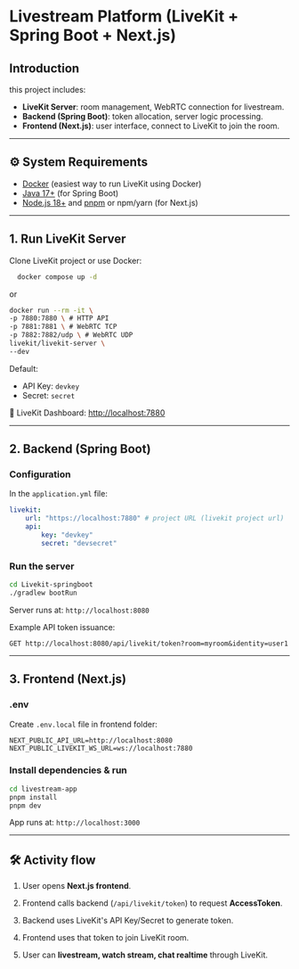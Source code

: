 # Livestream Platform (LiveKit + Spring Boot + Next.js)

## Introduction

this project includes:

-   **LiveKit Server**: room management, WebRTC connection for livestream.
-   **Backend (Spring Boot)**: token allocation, server logic processing.
-   **Frontend (Next.js)**: user interface, connect to LiveKit to join the room.

---

## ⚙️ System Requirements

-   [Docker](https://docs.docker.com/get-docker/) (easiest way to run LiveKit using Docker)
-   [Java 17+](https://adoptium.net/) (for Spring Boot)
-   [Node.js 18+](https://nodejs.org/) and [pnpm](https://pnpm.io/) or npm/yarn (for Next.js)

---

## 1. Run LiveKit Server

Clone LiveKit project or use Docker:

```bash
  docker compose up -d
```

or

```bash
docker run --rm -it \
-p 7880:7880 \ # HTTP API
-p 7881:7881 \ # WebRTC TCP
-p 7882:7882/udp \ # WebRTC UDP
livekit/livekit-server \
--dev
```

Default:

-   API Key: `devkey`
-   Secret: `secret`

🔗 LiveKit Dashboard: [http://localhost:7880](http://localhost:7880)

---

## 2. Backend (Spring Boot)

### Configuration

In the `application.yml` file:

```yaml
livekit:
    url: "https://localhost:7880" # project URL (livekit project url)
    api:
        key: "devkey"
        secret: "devsecret"
```

### Run the server

```bash
cd Livekit-springboot
./gradlew bootRun
```

Server runs at: `http://localhost:8080`

Example API token issuance:

```
GET http://localhost:8080/api/livekit/token?room=myroom&identity=user1
```

---

## 3. Frontend (Next.js)

### .env

Create `.env.local` file in frontend folder:

```env
NEXT_PUBLIC_API_URL=http://localhost:8080
NEXT_PUBLIC_LIVEKIT_WS_URL=ws://localhost:7880
```

### Install dependencies & run

```bash
cd livestream-app
pnpm install
pnpm dev
```

App runs at: `http://localhost:3000`

---

## 🛠️ Activity flow

1. User opens **Next.js frontend**.

2. Frontend calls backend (`/api/livekit/token`) to request **AccessToken**.

3. Backend uses LiveKit's API Key/Secret to generate token.

4. Frontend uses that token to join LiveKit room.

5. User can **livestream, watch stream, chat realtime** through LiveKit.
